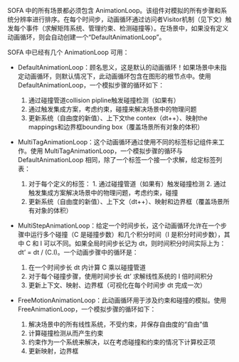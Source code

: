 SOFA 中的所有场景都必须包含 AnimationLoop。该组件对模拟的所有步骤和系统分辨率进行排序。在每个时间步，动画循环通过访问者Visitor机制（见下文）触发每个事件（求解矩阵系统、管理约束、检测碰撞等）。在场景中，如果没有定义动画循环，则会自动创建一个“DefaultAnimationLoop”。

SOFA 中已经有几个 AnimationLoop 可用：

 - DefaultAnimationLoop：顾名思义，这是默认的动画循环！如果场景中未指定动画循环，则默认情况下，此动画循环包含在图形的根节点中。使用 DefaultAnimationLoop，一个模拟步骤的循环如下：

    1. 通过碰撞管道collision pipline触发碰撞检测（如果有）
    2. 通过触发集成方案，考虑约束，碰撞来解决场景中的物理问题
    3. 更新系统（自由度的新值）、上下文the contex（dt++）、映射the mappings和边界框bounding box（覆盖场景所有对象的体积）
 
 - MultiTagAnimationLoop：这个动画循环通过使用不同的标签标记组件来工作。使用 MultiTagAnimationLoop，一个模拟步骤的循环与 DefaultAnimationLoop 相同，除了一个标签一个接一个求解，给定标签列表：
    1. 对于每个定义的标签： 1. 通过碰撞管道（如果有）触发碰撞检测 2. 通过触发集成方案解决场景中的物理问题，考虑约束，碰撞
    2. 更新系统（自由度的新值）、上下文（dt++）、映射和边界框（覆盖场景所有对象的体积）
 
 - MultiStepAnimationLoop：给定一个时间步长，这个动画循环允许在一个步骤中运行多个碰撞（C 是碰撞步数）和几个积分时间（I 是积分时间步数），其中 C 和 I 可以不同。如果全局时间步长记为 dt，则时间积分时间实际上为：dt’ = dt / (C.I)。一个动画步骤中的循环是：
    1. 在一个时间步长 dt 内计算 C 乘以碰撞管道
    2. 对于每个碰撞步骤，使用时间步长 dt’ 求解线性系统的 I 倍时间积分
    3. 更新上下文、映射、边界框（可视化在每个时间步 dt 完成一次）
    
 - FreeMotionAnimationLoop：此动画循环用于涉及约束和碰撞的模拟。使用 FreeAnimationLoop，一个模拟步骤的循环如下：
    1. 解决场景中的所有线性系统，不受约束，并保存自由度的“自由”值
    2. 计算碰撞检测从而产生约束
    3. 约束作为一个系统来解决，以在考虑碰撞和约束的情况下计算校正项
    4. 更新映射，边界框
